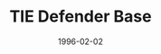 ---
mission_id: defbase
editorsChoice: yes
title: "TIE Defender Base"
authors: 
    - "Paul Nemesh"
date: 1996-02-02
filename: "defbase.zip"
description: "Rebel spies have located the base where research and development is being done on the Empire's newest starfighter, the TIE Defender.  This development effort is being led by Admiral Thrawn, who is reporting directly to the Emperor.  Initial analysis indicates that this new weapon can outrun and outgun any starfighter in the Rebel arsenal.  The Rebel Alliance needs more data on this craft and we need to shut down its testing facility."
cover: "defbase2.png"
levelReplaced:	SECBASE
difficulty: yes
bm:	no
fme: no
wax: yes
three_do: yes
voc: no
gmd: no
vue: yes
lfd: yes
base: "New level from scratch" 
editors: "DFUSE"

---